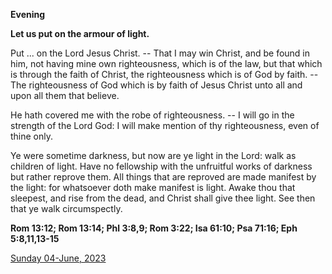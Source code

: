 **Evening**

**Let us put on the armour of light.**
 
Put ... on the Lord Jesus Christ. -- That I may win Christ, and be found in him, not having mine own righteousness, which is of the law, but that which is through the faith of Christ, the righteousness which is of God by faith. -- The righteousness of God which is by faith of Jesus Christ unto all and upon all them that believe.
 
He hath covered me with the robe of righteousness. -- I will go in the strength of the Lord God: I will make mention of thy righteousness, even of thine only.
 
Ye were sometime darkness, but now are ye light in the Lord: walk as children of light. Have no fellowship with the unfruitful works of darkness but rather reprove them. All things that are reproved are made manifest by the light: for whatsoever doth make manifest is light. Awake thou that sleepest, and rise from the dead, and Christ shall give thee light. See then that ye walk circumspectly.  

**Rom 13:12; Rom 13:14; Phl 3:8,9; Rom 3:22; Isa 61:10; Psa 71:16; Eph 5:8,11,13-15**

[Sunday 04-June, 2023](https://t.me/daily_light)
